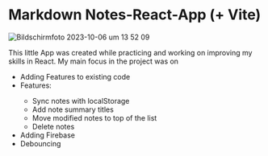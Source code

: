 # Markdown Notes-React-App (+ Vite)

![Bildschirmfoto 2023-10-06 um 13 52 09](https://github.com/kikarikiki/react-notes-app/assets/68593523/880ec3eb-dc32-411c-bee5-28409842ee3b)

This little App was created while practicing and working on improving my skills in React.
My main focus in the project was on

<ul>  
  <li>Adding Features to existing code</li>
  <li>Features:</li>
      <ul>
        <li>Sync notes with localStorage</li>
        <li>Add note summary titles</li>
        <li>Move modified notes to top of the list</li>
        <li>Delete notes</li>
      </ul>
  <li>Adding Firebase</li>
  <li>Debouncing</li>
</ul>

